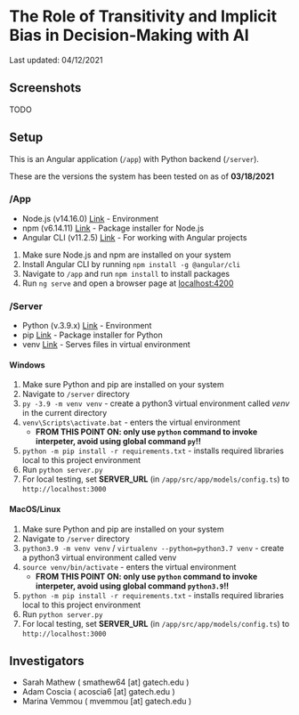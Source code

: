 # The Role of Transitivity and Implicit Bias in Decision-Making with AI

Last updated: 04/12/2021

## Screenshots

TODO

## Setup

This is an Angular application (`/app`) with Python backend (`/server`).

These are the versions the system has been tested on as of **03/18/2021**

### /App

- Node.js (v14.16.0) [Link](https://nodejs.org/en/) - Environment
- npm (v6.14.11) [Link](https://www.npmjs.com/get-npm) - Package installer for Node.js
- Angular CLI (v11.2.5) [Link](https://cli.angular.io/) - For working with Angular projects

1. Make sure Node.js and npm are installed on your system
2. Install Angular CLI by running `npm install -g @angular/cli`
3. Navigate to `/app` and run `npm install` to install packages
4. Run `ng serve` and open a browser page at <localhost:4200>

### /Server

- Python (v.3.9.x) [Link](https://www.python.org/) - Environment
- pip [Link](https://pypi.org/project/pip/) - Package installer for Python
- venv [Link](https://docs.python.org/3/library/venv.html) - Serves files in virtual environment

#### Windows

1. Make sure Python and pip are installed on your system
2. Navigate to `/server` directory
3. `py -3.9 -m venv venv` - create a python3 virtual environment called _venv_ in the current directory
4. `venv\Scripts\activate.bat` - enters the virtual environment
   - **FROM THIS POINT ON: only use `python` command to invoke interpeter, avoid using global command `py`!!**
5. `python -m pip install -r requirements.txt` - installs required libraries local to this project environment
6. Run `python server.py`
7. For local testing, set **SERVER_URL** (in `/app/src/app/models/config.ts`) to `http://localhost:3000`

#### MacOS/Linux

1. Make sure Python and pip are installed on your system
2. Navigate to `/server` directory
3. `python3.9 -m venv venv` / `virtualenv --python=python3.7 venv` - create a python3 virtual environment called venv
4. `source venv/bin/activate` - enters the virtual environment
   - **FROM THIS POINT ON: only use `python` command to invoke interpeter, avoid using global command `python3.9`!!**
5. `python -m pip install -r requirements.txt` - installs required libraries local to this project environment
6. Run `python server.py`
7. For local testing, set **SERVER_URL** (in `/app/src/app/models/config.ts`) to `http://localhost:3000`

## Investigators

- Sarah Mathew ( smathew64 \[at\] gatech.edu )
- Adam Coscia ( acoscia6 \[at\] gatech.edu )
- Marina Vemmou ( mvemmou \[at\] gatech.edu )
